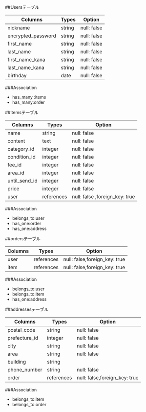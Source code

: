 ##Usersテーブル

| Columns                   | Types          | Option                     |
| --------------------------|----------------| ---------------------------|
| nickname                  |   string       | null: false                |
| encrypted_password        |   string       | null: false                |
| first_name                |   string       | null: false                |
| last_name                 |   string       | null: false                |
| first_name_kana           |   string       | null: false                |
| last_name_kana            |   string       | null: false                |
| birthday                  |   date         | null: false                |

###Association
- has_many :items
- has_many:order


##itemsテーブル

| Columns        | Types            | Option                            |
| ---------------|------------------| ----------------------------------|
| name           |   string         | null: false                       |
| content        |   text           | null: false                       |
| category_id    |   integer        | null: false                       |
| condition_id   |   integer        | null: false                       |
| fee_id         |   integer        | null: false                       |
| area_id        |   integer        | null: false                       |
| until_send_id  |   integer        | null: false                       |
| price          |   integer        | null: false                       |
| user           |   references     | null: false ,foreign_key: true    |

###Association
- belongs_to:user
- has_one:order
- has_one:address

##ordersテーブル

| Columns        | Types            | Option                          |
| ---------------|------------------| --------------------------------|
| user           |   references     | null: false,foreign_key: true   |
| item           |   references     | null: false,foreign_key: true   |

###Association
- belongs_to:user
- belongs_to:item
- has_one:address


##addressesテーブル

| Columns        | Types            | Option                            |
| ---------------|------------------| ----------------------------------|
| postal_code    |   string         | null: false                       |
| prefecture_id  |   integer        | null: false                       |
| city           |   string         | null: false                       |
| area           |   string         | null: false                       |
| building       |   string         |                                   |
| phone_number   |   string         | null: false                       |
| order          |   references     | null: false,foreign_key: true     |

###Association
- belongs_to:item
- belongs_to:order

